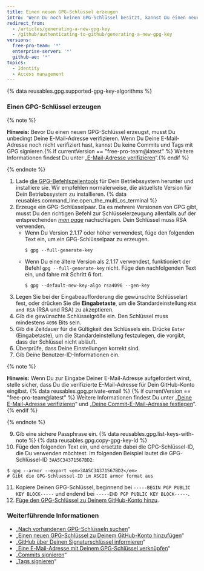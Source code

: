 ```yaml
---
title: Einen neuen GPG-Schlüssel erzeugen
intro: 'Wenn Du noch keinen GPG-Schlüssel besitzt, kannst Du einen neuen GPG-Schlüssel für das Signieren von Commits und Tags erzeugen.'
redirect_from:
  - /articles/generating-a-new-gpg-key
  - /github/authenticating-to-github/generating-a-new-gpg-key
versions:
  free-pro-team: '*'
  enterprise-server: '*'
  github-ae: '*'
topics:
  - Identity
  - Access management
---
```


{% data reusables.gpg.supported-gpg-key-algorithms %}

### Einen GPG-Schlüssel erzeugen

{% note %}

**Hinweis:** Bevor Du einen neuen GPG-Schlüssel erzeugst, musst Du unbedingt Deine E-Mail-Adresse verifizieren. Wenn Du Deine E-Mail-Adresse noch nicht verifiziert hast, kannst Du keine Commits und Tags mit GPG signieren.{% if currentVersion == "free-pro-team@latest" %} Weitere Informationen findest Du unter „[E-Mail-Adresse verifizieren](/articles/verifying-your-email-address)“.{% endif %}

{% endnote %}

1. Lade [die GPG-Befehlszeilentools](https://www.gnupg.org/download/) für Dein Betriebssystem herunter und installiere sie. Wir empfehlen normalerweise, die aktuellste Version für Dein Betriebssystem zu installieren.
{% data reusables.command_line.open_the_multi_os_terminal %}
3. Erzeuge ein GPG-Schlüsselpaar. Da es mehrere Versionen von GPG gibt, musst Du den richtigen Befehl zur Schlüsselerzeugung allenfalls auf der entsprechenden [_man page_](https://en.wikipedia.org/wiki/Man_page) nachschlagen. Dein Schlüssel muss RSA verwenden.
    - Wenn Du Version 2.1.17 oder höher verwendest, füge den folgenden Text ein, um ein GPG-Schlüsselpaar zu erzeugen.
      ```shell
      $ gpg --full-generate-key
      ```
    - Wenn Du eine ältere Version als 2.1.17 verwendest, funktioniert der Befehl `gpg --full-generate-key` nicht. Füge den nachfolgenden Text ein, und fahre mit Schritt 6 fort.
      ```shell
      $ gpg --default-new-key-algo rsa4096 --gen-key
      ```
4. Legen Sie bei der Eingabeaufforderung die gewünschte Schlüsselart fest, oder drücken Sie die **Eingabetaste**, um die Standardeinstellung `RSA and RSA` (RSA und RSA) zu akzeptieren.
5. Gib die gewünschte Schlüsselgröße ein. Den Schlüssel muss mindestens `4096` Bits sein.
6. Gib die Zeitdauer für die Gültigkeit des Schlüssels ein. Drücke `Enter` (Eingabetaste), um die Standardeinstellung festzulegen, die vorgibt, dass der Schlüssel nicht abläuft.
7. Überprüfe, dass Deine Einstellungen korrekt sind.
8. Gib Deine Benutzer-ID-Informationen ein.

  {% note %}

  **Hinweis:** Wenn Du zur Eingabe Deiner E-Mail-Adresse aufgefordert wirst, stelle sicher, dass Du die verifizierte E-Mail-Adresse für Dein GitHub-Konto eingibst. {% data reusables.gpg.private-email %} {% if currentVersion == "free-pro-team@latest" %} Weitere Informationen findest Du unter „[Deine E-Mail-Adresse verifizieren](/articles/verifying-your-email-address)“ und „[Deine Commit-E-Mail-Adresse festlegen](/articles/setting-your-commit-email-address)“.{% endif %}

  {% endnote %}

9. Gib eine sichere Passphrase ein.
{% data reusables.gpg.list-keys-with-note %}
{% data reusables.gpg.copy-gpg-key-id %}
10. Füge den folgenden Text ein, und ersetzte dabei die GPG-Schlüssel-ID, die Du verwenden möchtest. Im folgenden Beispiel lautet die GPG-Schlüssel-ID `3AA5C34371567BD2`:
  ```shell
  $ gpg --armor --export <em>3AA5C34371567BD2</em>
  # Gibt die GPG-Schluessel-ID im ASCII armor format aus
  ```
11. Kopiere Deinen GPG-Schlüssel, beginnend bei `-----BEGIN PGP PUBLIC KEY BLOCK-----` und endend bei `-----END PGP PUBLIC KEY BLOCK-----`.
12. [Füge den GPG-Schlüssel zu Deinem GitHub-Konto hinzu](/articles/adding-a-new-gpg-key-to-your-github-account).

### Weiterführende Informationen

* „[Nach vorhandenen GPG-Schlüsseln suchen](/articles/checking-for-existing-gpg-keys)“
* „[Einen neuen GPG-Schlüssel zu Deinem GitHub-Konto hinzufügen](/articles/adding-a-new-gpg-key-to-your-github-account)“
* „[GitHub über Deinen Signaturschlüssel informieren](/articles/telling-git-about-your-signing-key)“
* „[Eine E-Mail-Adresse mit Deinem GPG-Schlüssel verknüpfen](/articles/associating-an-email-with-your-gpg-key)“
* „[Commits signieren](/articles/signing-commits)“
* „[Tags signieren](/articles/signing-tags)“
